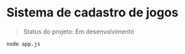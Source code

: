 # Sistema de cadastro de jogos
  
> Status do projeto: Em desenvolvimento
  
  ```
  node app.js
  ```
